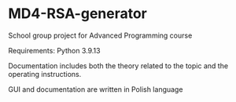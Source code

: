 # MD4-RSA-generator
School group project for Advanced Programming course 

Requirements: Python 3.9.13 

Documentation includes both the theory related to the topic and the operating instructions.

GUI and documentation are written in Polish language

